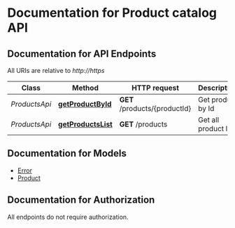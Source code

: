 # Documentation for Product catalog API

<a name="documentation-for-api-endpoints"></a>
## Documentation for API Endpoints

All URIs are relative to *http://https*

| Class | Method | HTTP request | Description |
|------------ | ------------- | ------------- | -------------|
| *ProductsApi* | [**getProductById**](Apis/ProductsApi.md#getproductbyid) | **GET** /products/{productId} | Get product by Id |
*ProductsApi* | [**getProductsList**](Apis/ProductsApi.md#getproductslist) | **GET** /products | Get all product list |


<a name="documentation-for-models"></a>
## Documentation for Models

 - [Error](./Models/Error.md)
 - [Product](./Models/Product.md)


<a name="documentation-for-authorization"></a>
## Documentation for Authorization

All endpoints do not require authorization.
